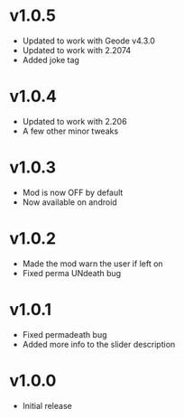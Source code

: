 # v1.0.5

  * Updated to work with Geode v4.3.0
  * Updated to work with 2.2074
  * Added joke tag

# v1.0.4

 * Updated to work with 2.206
 * A few other minor tweaks

# v1.0.3

 * Mod is now OFF by default
 * Now available on android

# v1.0.2

 * Made the mod warn the user if left on
 * Fixed perma UNdeath bug

# v1.0.1

 * Fixed permadeath bug
 * Added more info to the slider description

# v1.0.0

 * Initial release
